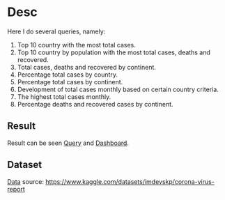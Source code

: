 # Desc
Here I do several queries, namely:
1. Top 10 country with the most total cases.
2. Top 10 country by population with the most total cases, deaths and recovered.
3. Total cases, deaths and recovered by continent.
4. Percentage total cases by country.
5. Percentage total cases by continent.
6. Development of total cases monthly based on certain country criteria.
7. The highest total cases monthly.
8. Percentage deaths and recovered cases by continent.

## Result
Result can be seen [Query](https://github.com/mhaffizhhh/query5/blob/main/answer.sql) and [Dashboard](https://github.com/mhaffizhhh/query5/blob/main/dashboard_covid-19.pdf).

## Dataset
[Data](https://github.com/mhaffizhhh/Covid_19/blob/main/Covid%20Dataset.zip) source: https://www.kaggle.com/datasets/imdevskp/corona-virus-report
